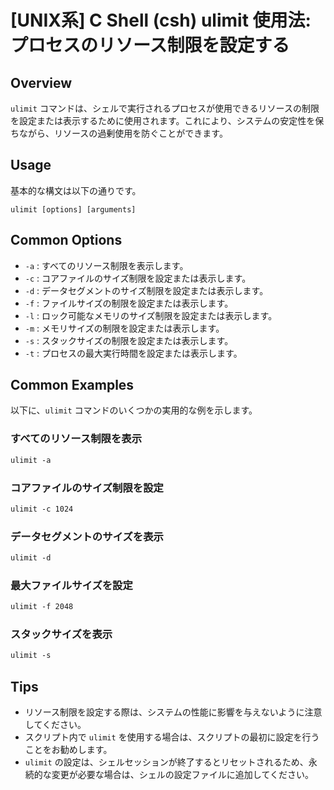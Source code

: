 # [UNIX系] C Shell (csh) ulimit 使用法: プロセスのリソース制限を設定する

## Overview
`ulimit` コマンドは、シェルで実行されるプロセスが使用できるリソースの制限を設定または表示するために使用されます。これにより、システムの安定性を保ちながら、リソースの過剰使用を防ぐことができます。

## Usage
基本的な構文は以下の通りです。

```
ulimit [options] [arguments]
```

## Common Options
- `-a` : すべてのリソース制限を表示します。
- `-c` : コアファイルのサイズ制限を設定または表示します。
- `-d` : データセグメントのサイズ制限を設定または表示します。
- `-f` : ファイルサイズの制限を設定または表示します。
- `-l` : ロック可能なメモリのサイズ制限を設定または表示します。
- `-m` : メモリサイズの制限を設定または表示します。
- `-s` : スタックサイズの制限を設定または表示します。
- `-t` : プロセスの最大実行時間を設定または表示します。

## Common Examples
以下に、`ulimit` コマンドのいくつかの実用的な例を示します。

### すべてのリソース制限を表示
```csh
ulimit -a
```

### コアファイルのサイズ制限を設定
```csh
ulimit -c 1024
```

### データセグメントのサイズを表示
```csh
ulimit -d
```

### 最大ファイルサイズを設定
```csh
ulimit -f 2048
```

### スタックサイズを表示
```csh
ulimit -s
```

## Tips
- リソース制限を設定する際は、システムの性能に影響を与えないように注意してください。
- スクリプト内で `ulimit` を使用する場合は、スクリプトの最初に設定を行うことをお勧めします。
- `ulimit` の設定は、シェルセッションが終了するとリセットされるため、永続的な変更が必要な場合は、シェルの設定ファイルに追加してください。